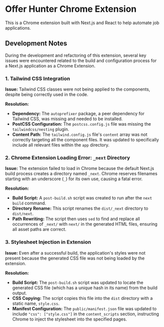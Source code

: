 # Offer Hunter Chrome Extension

This is a Chrome extension built with Next.js and React to help automate job applications.

## Development Notes

During the development and refactoring of this extension, several key issues were encountered related to the build and configuration process for a Next.js application as a Chrome Extension.

### 1. Tailwind CSS Integration

**Issue:** Tailwind CSS classes were not being applied to the components, despite being correctly used in the code.

**Resolution:**
- **Dependency:** The `autoprefixer` package, a peer dependency for Tailwind CSS, was missing and needed to be installed.
- **PostCSS Configuration:** The `postcss.config.js` file was missing the `tailwindcss/nesting` plugin.
- **Content Path:** The `tailwind.config.js` file's `content` array was not correctly targeting all the component files. It was updated to specifically include all relevant files within the `app` directory.

### 2. Chrome Extension Loading Error: `_next` Directory

**Issue:** The extension failed to load in Chrome because the default Next.js build process creates a directory named `_next`. Chrome reserves filenames starting with an underscore (`_`) for its own use, causing a fatal error.

**Resolution:**
- **Build Script:** A `post-build.sh` script was created to run after the `next build` command.
- **Directory Rename:** This script renames the `dist/_next` directory to `dist/next`.
- **Path Rewriting:** The script then uses `sed` to find and replace all occurrences of `_next/` with `next/` in the generated HTML files, ensuring all asset paths are correct.

### 3. Stylesheet Injection in Extension

**Issue:** Even after a successful build, the application's styles were not present because the generated CSS file was not being loaded by the extension.

**Resolution:**
- **Build Script:** The `post-build.sh` script was updated to locate the generated CSS file (which has a unique hash in its name) from the build output.
- **CSS Copying:** The script copies this file into the `dist` directory with a static name, `style.css`.
- **Manifest Configuration:** The `public/manifest.json` file was updated to include `"css": ["style.css"]` in the `content_scripts` section, instructing Chrome to inject the stylesheet into the specified pages.
